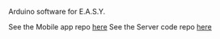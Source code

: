 Arduino software for E.A.S.Y.

See the Mobile app repo [here](https://github.com/guilhemmgt/iot-easy-app)
See the Server code repo [here](https://github.com/guilhemmgt/iot-easy-server)
